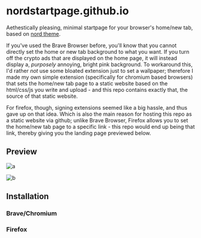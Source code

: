 # nordstartpage.github.io
Aethestically pleasing, minimal startpage for your browser's home/new tab, based on [nord theme](https://www.nordtheme.com/).

If you've used the Brave Browser before, you'll know that you cannot directly set the home or new tab background to what you want. If you turn off the crypto ads that are displayed on the home page, it will instead display a, *purposely* annoying, bright pink background. To workaround this, I'd rather *not* use some bloated extension just to set a wallpaper; therefore I made my own simple extension (specifically for chromium based browsers) that sets the home/new tab page to a static website based on the html/css/js you write and upload - and this repo contains exactly that, the source of that static website.

For firefox, though, signing extensions seemed like a big hassle, and thus gave up on that idea. Which is also the main reason for hosting this repo as a static website via github; unlike Brave Browser, Firefox allows you to set the home/new tab page to a specific link - this repo would end up being that link, thereby giving you the landing page previewed below.

## Preview
![a](/ico/dark_preview.png)

![b](ico/light_preview.png)

## Installation

### Brave/Chromium

### Firefox
